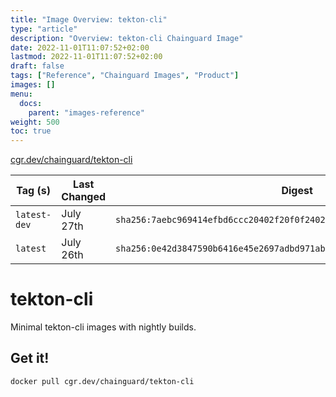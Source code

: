 ```yaml
---
title: "Image Overview: tekton-cli"
type: "article"
description: "Overview: tekton-cli Chainguard Image"
date: 2022-11-01T11:07:52+02:00
lastmod: 2022-11-01T11:07:52+02:00
draft: false
tags: ["Reference", "Chainguard Images", "Product"]
images: []
menu:
  docs:
    parent: "images-reference"
weight: 500
toc: true
---
```


[cgr.dev/chainguard/tekton-cli](https://github.com/chainguard-images/images/tree/main/images/tekton-cli)

| Tag (s)       | Last Changed | Digest                                                                    |
|---------------|--------------|---------------------------------------------------------------------------|
|  `latest-dev` | July 27th    | `sha256:7aebc969414efbd6ccc20402f20f0f2402d8445b736ba3f26b6f18c0e96106e3` |
|  `latest`     | July 26th    | `sha256:0e42d3847590b6416e45e2697adbd971abd5cffb618c64315a152a522593eb9c` |

# tekton-cli

Minimal tekton-cli images with nightly builds.

## Get it!

```shell
docker pull cgr.dev/chainguard/tekton-cli
```
